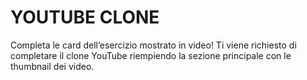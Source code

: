 # YOUTUBE CLONE

Completa le card dell’esercizio mostrato in video!
Ti viene richiesto di completare il clone YouTube riempiendo la sezione principale con le thumbnail dei video.
